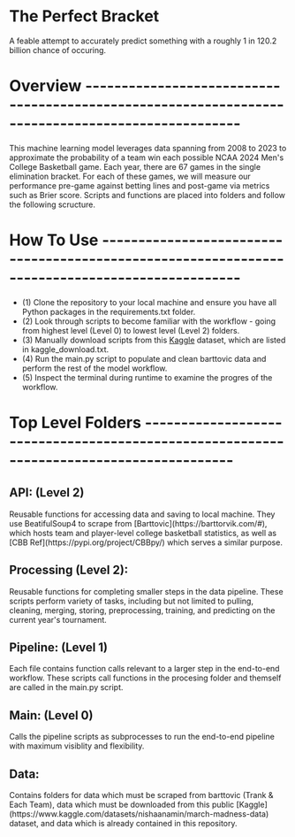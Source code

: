 # The Perfect Bracket

A feable attempt to accurately predict something with a roughly 1 in 120.2 billion chance of occuring.

# Overview -------------------------------------------------------------------------------------------------

This machine learning model leverages data spanning from 2008 to 2023 to approximate the probability of a team win each possible NCAA 2024 Men's College Basketball game. 
Each year, there are 67 games in the single elimination bracket. For each of these games, we will measure our performance pre-game against betting lines and post-game via
metrics such as Brier score. Scripts and functions are placed into folders and follow the following scructure. </p2>

# How To Use -----------------------------------------------------------------------------------------------

* (1) Clone the repository to your local machine and ensure you have all Python packages in the requirements.txt folder.
* (2) Look through scripts to become familiar with the workflow - going from highest level (Level 0) to lowest level (Level 2) folders.
* (3) Manually download scripts from this [Kaggle](https://www.kaggle.com/datasets/nishaanamin/march-madness-data) dataset, which are listed in kaggle_download.txt.
* (4) Run the main.py script to populate and clean barttovic data and perform the rest of the model workflow.
* (5) Inspect the terminal during runtime to examine the progres of the workflow.

# Top Level Folders ----------------------------------------------------------------------------------------

<h2> API: (Level 2) </h2> <p2> Reusable functions for accessing data and saving to local machine. They use BeatifulSoup4 to scrape from [Barttovic](https://barttorvik.com/#),
                which hosts team and player-level college basketball statistics, as well as [CBB Ref](https://pypi.org/project/CBBpy/) which serves a similar purpose.

<h2> Processing (Level 2): </h2> <p2> Reusable functions for completing smaller steps in the data pipeline. These scripts perform variety of tasks, including but not limited to 
                pulling, cleaning, merging, storing, preprocessing, training, and predicting on the current year's tournament. </p2>

<h2> Pipeline: (Level 1) </h2> <p2> Each file contains function calls relevant to a larger step in the end-to-end workflow. These scripts call functions in the procesing folder 
                and themself are called in the main.py script. </p2>
                
<h2> Main: (Level 0) </h2> <p2> Calls the pipeline scripts as subprocesses to run the end-to-end pipeline with maximum visiblity and flexibility. </p2>

<h2> Data: </h2> <p2> Contains folders for data which must be scraped from barttovic (Trank & Each Team), data which must be downloaded from this public 
              [Kaggle](https://www.kaggle.com/datasets/nishaanamin/march-madness-data) dataset, and data which is already contained in this repository. </p2>

